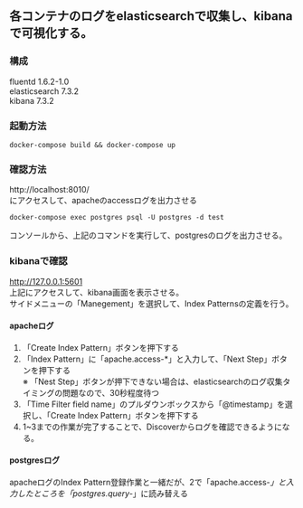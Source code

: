 ## 各コンテナのログをelasticsearchで収集し、kibanaで可視化する。

### 構成
fluentd 1.6.2-1.0  
elasticsearch 7.3.2  
kibana 7.3.2  

### 起動方法

```
docker-compose build && docker-compose up
```

### 確認方法

http://localhost:8010/  
にアクセスして、apacheのaccessログを出力させる

```
docker-compose exec postgres psql -U postgres -d test
```
コンソールから、上記のコマンドを実行して、postgresのログを出力させる。

### kibanaで確認

http://127.0.0.1:5601  
上記にアクセスして、kibana画面を表示させる。  
サイドメニューの「Manegement」を選択して、Index Patternsの定義を行う。  

#### apacheログ
1. 「Create Index Pattern」ボタンを押下する
2. 「Index Pattern」に「apache.access-*」と入力して、「Next Step」ボタンを押下する  
※ 「Nest Step」ボタンが押下できない場合は、elasticsearchのログ収集タイミングの問題なので、30秒程度待つ
3. 「Time Filter field name」のプルダウンボックスから「@timestamp」を選択し、「Create Index Pattern」ボタンを押下する
4. 1~3までの作業が完了することで、Discoverからログを確認できるようになる。

#### postgresログ
apacheログのIndex Pattern登録作業と一緒だが、2で「apache.access-*」と入力したところを「postgres.query-*」に読み替える


